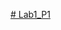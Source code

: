 [# Lab1_P1](https://github.com/book92/Lab1_P1/assets/83381044/eab29575-bb60-41ec-b609-435178653ffe) 
 
